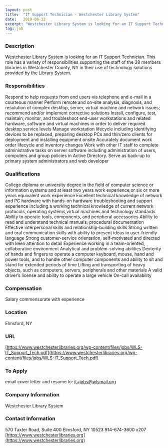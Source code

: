 ```yaml
---
layout: post
title:  "IT Support Technician - Westchester Library System"
date:   2019-06-12
excerpt: "Westchester Library System is looking for an IT Support Technician.  This role has a variety of responsibilities supporting the staff of the 38 members libraries in Westchester County, NY in their use of technology solutions provided by the Library System."
tag: job
---
```


### Description   

Westchester Library System is looking for an IT Support Technician.  This role has a variety of responsibilities supporting the staff of the 38 members libraries in Westchester County, NY in their use of technology solutions provided by the Library System.


### Responsibilities   

Respond to help requests from end users via telephone and e-mail in a courteous manner
Perform remote and on-site analysis, diagnosis, and resolution of complex desktop, server, virtual machine and network issues; recommend and/or implement corrective solutions
Install, configure, test, maintain, monitor, and troubleshoot end-user workstations and related hardware, software and virtual machines in order to deliver required desktop service levels
Manage workstation lifecycle including identifying devices to be replaced, preparing desktop PCs and thin/zero clients for deployment and installing equipment onsite
Accurately document work order lifecycle and inventory changes
Work with other IT staff to complete administrative tasks on server software including administration of users, computers and group policies in Active Directory.
Serve as back-up to primary system administrators and web developer


### Qualifications   

College diploma or university degree in the field of computer science or information systems and at least two years work experience;or six or more years equivalent work experience
Excellent technical knowledge of network and PC hardware with hands-on hardware troubleshooting and support experience including a working technical knowledge of current network protocols, operating systems,virtual machines and technology standards
Ability to operate tools, components, and peripheral accessories
Ability to read and understand technical manuals, procedural documentation
Effective interpersonal skills and relationship-building skills
Strong written and oral communication skills with ability to present ideas in user-friendly language
Strong customer-service orientation, self-motivated and directed with keen attention to detail
Experience working in a team-oriented, collaborative environment
Analytical and problem-solving abilities
Dexterity of hands and fingers to operate a computer keyboard, mouse, hand and power tools, and to handle other computer components and ability to sit and stand for extended periods of time
Lifting and transporting of heavy objects, such as computers, servers, peripherals and other materials
A valid driver’s license and ability to operate a large vehicle
On-call availability 


### Compensation   

Salary commensurate with experience


### Location   

Elmsford, NY


### URL   

[https://www.westchesterlibraries.org/wp-content/files/jobs/WLS-IT_Support_Tech.pdf](https://www.westchesterlibraries.org/wp-content/files/jobs/WLS-IT_Support_Tech.pdf)

### To Apply   

email cover letter and resume to: it+jobs@wlsmail.org


### Company Information   

Westchester Library System


### Contact Information   

570 Taxter Road, Suite 400 Elmsford, NY 10523
914-674-3600 x207
[https://www.westchesterlibraries.org](https://www.westchesterlibraries.org)

